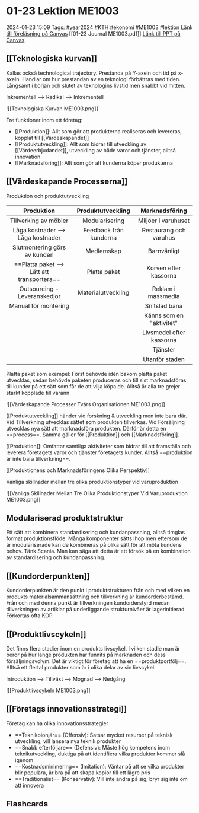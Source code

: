 # 01-23 Lektion ME1003

2024-01-23 15:09
Tags: #year2024 #KTH #ekonomi #ME1003 #lektion
[Länk till föreläsning på Canvas](https://kaf.canvas.kth.se/media/F4+De+va%CC%88rdeskapande+processerna+Produktion+och+Produktutveckling+P3+V22+SWE+2022-01-24+BK/0_k2rwr232/660304)
[[01-23 Journal ME1003.pdf]]
[Länk till PPT på Canvas](https://canvas.kth.se/courses/44986/files/folder/2.%20F%C3%B6rel%C3%A4sningar?preview=7547659)

## [[Teknologiska kurvan]]

Kallas också technological trajectory. Prestanda på Y-axeln och tid på x-axeln. Handlar om hur prestandan av en teknologi förbättras med tiden. Långsamt i början och slutet av teknologins livstid men snabbt vid mitten.

Inkrementell --> Radikal --> Inkrementell

![[Teknologiska Kurvan ME1003.png]]

Tre funktioner inom ett företag:

- [[Produktion]]: Allt som gör att produkterna realiseras och levereras, kopplat till [[Värdeskapandet]]
- [[Produktutveckling]]: Allt som bidrar till utveckling av [[Värdeerbjudandet]], utveckling av både varor och tjänster, alltså innovation
- [[Marknadsföring]]: Allt som gör att kunderna köper produkterna

## [[Värdeskapande Processerna]]

Produktion och produktutveckling

| Produktion | Produktutveckling | Marknadsföring |
| :--: | :--: | :--: |
| Tillverking av möbler | Modularisering | Miljöer i varuhuset |
| Låga kostnader --><br>Låga kostnader | Feedback från kunderna | Restaurang och varuhus |
| Slutmontering görs av kunden | Medlemskap | Barnvänligt |
| ==Platta paket --> Lätt att transportera== | Platta paket | Korven efter kassorna |
| Outsourcing -<br>Leveranskedjor | Materialutveckling | Reklam i massmedia |
| Manual för montering |  | Snitslad bana |
|  |  | Känns som en "aktivitet" |
|  |  | Livsmedel efter kassorna |
|  |  | Tjänster |
|  |  | Utanför staden |

Platta paket som exempel: Först behövde idén bakom platta paket utvecklas, sedan behövde paketen produceras och till sist marknadsföras till kunder på ett sätt som får de att vilja köpa de. Alltså är alla tre grejer starkt kopplade till varann

![[Värdeskapande Processer Tvärs Organisationen ME1003.png]]

[[Produktutveckling]] händer vid forskning & utveckling men inte bara där. Vid Tillverkning utvecklas sättet som produkten tillverkas. Vid Försäljning utvecklas nya sätt att marknadsföra produkten. Därför är detta en ==process==. Samma gäller för [[Produktion]] och [[Marknadsföring]].

[[Produktion]]: Omfattar samtliga aktiviteter som bidrar till att framställa och leverera företagets varor och tjänster företagets kunder. Alltså ==produktion är inte bara tillverkning==.

[[Produktionens och Marknadsföringens Olika Perspektiv]]

Vanliga skillnader mellan tre olika produktionstyper vid varuproduktion

![[Vanliga Skillnader Mellan Tre Olika Produktionstyper Vid Varuproduktion ME1003.png]]

## Modulariserad produktstruktur

Ett sätt att kombinera standardisering och kundanpassning, alltså timglas format produktionsflöde. Många komponenter sätts ihop men eftersom de är modulariserade kan de kombineras på olika sätt för att möta kundens behov. Tänk Scania. Man kan säga att detta är ett försök på en kombination av standardisering och kundanpassning.

## [[Kundorderpunkten]]

Kundorderpunkten är den punkt i produktstrukturen från och med vilken en produkts materialsammansättning och tillverkning är kundorderbestämd. Från och med denna punkt är tillverkningen kundorderstyrd medan tillverkningen av artiklar på underliggande strukturnivåer är lagerinitierad. Förkortas ofta KOP.

## [[Produktlivscykeln]]

Det finns flera stadier inom en produkts livscykel. I vilken stadie man är beror på hur länge produkten har funnits på marknaden och dess försäljningsvolym. Det är viktigt för företag att ha en ==produktportfölj==. Alltså ett flertal produkter som är i olika delar av sin livscykel.

Introduktion --> Tillväxt --> Mognad --> Nedgång

![[Produktlivscykeln ME1003.png]]

## [[Företags innovationsstrategi]]

Företag kan ha olika innovationsstrategier

- ==Teknikpionjär== (Offensiv): Satsar mycket resurser på teknisk utveckling, vill lansera nya teknik produkter
- ==Snabb efterföljare== (Defensiv): Måste hög kompetens inom teknikutveckling, duktiga på att identifiera vilka produkter kommer slå igenom
- ==Kostnadsminimering== (Imitation): Väntar på att se vilka produkter blir populära, är bra på att skapa kopior till ett lägre pris
- ==Traditionalist== (Konservativ): Vill inte ändra på sig, bryr sig inte om att innovera

## Flashcards

